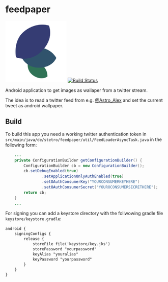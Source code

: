 feedpaper
=========
![Logo](https://raw.githubusercontent.com/stetro/feedpaper/master/src/main/res/drawable-xxxhdpi/ic_launcher.png) [![Build Status](https://travis-ci.org/stetro/feedpaper.svg)](https://travis-ci.org/stetro/feedpaper)

Android application to get images as wallaper from a twitter stream. 

The idea is to read a twitter feed from e.g. [@Astro_Alex](https://twitter.com/Astro_Alex) and set the current tweet as android wallpaper.

Build
-----

To build this app you need a working twitter authentication token in `src/main/java/de/stetro/feedpaper/util/FeedLoaderAsyncTask.java` in the following form:

```java
    ...
    private ConfigurationBuilder getConfigurationBuilder() {
        ConfigurationBuilder cb = new ConfigurationBuilder();
        cb.setDebugEnabled(true)
                .setApplicationOnlyAuthEnabled(true)
                .setOAuthConsumerKey("YOURCONSUMERKEYHERE")
                .setOAuthConsumerSecret("YOUROCONSUMERSECRETHERE");
        return cb;
    }
    ...
```

For signing you can add a keystore directory with the follwowing gradle file `keystore/keystore.gradle`:

```grails
android {
    signingConfigs {
        release {
            storeFile file('keystore/key.jks')
            storePassword "yourpassword"
            keyAlias "youralias"
            keyPassword "yourpassword"
        }
    }
}

```
